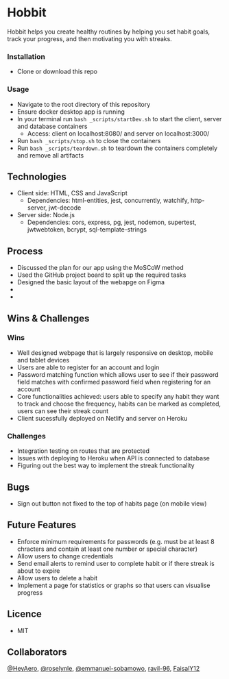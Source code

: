 # Hobbit

Hobbit helps you create healthy routines by helping you set habit goals, track your progress, and then motivating you with streaks.

### Installation

-   Clone or download this repo

### Usage

-   Navigate to the root directory of this repository
-   Ensure docker desktop app is running
-   In your terminal run `bash _scripts/startDev.sh` to start the client, server and database containers
    -   Access: client on localhost:8080/ and server on localhost:3000/     
-   Run `bash _scripts/stop.sh` to close the containers
-   Run `bash _scripts/teardown.sh` to teardown the containers completely and remove all artifacts

## Technologies

-   Client side: HTML, CSS and JavaScript
    -   Dependencies: html-entities, jest, concurrently, watchify, http-server, jwt-decode
-   Server side: Node.js
    -   Dependencies: cors, express, pg, jest, nodemon, supertest, jwtwebtoken, bcrypt, sql-template-strings

## Process

-   Discussed the plan for our app using the MoSCoW method
-   Used the GitHub project board to split up the required tasks
-   Designed the basic layout of the webapge on Figma
-   
-

## Wins & Challenges

### Wins

-   Well designed webpage that is largely responsive on desktop, mobile and tablet devices
-   Users are able to register for an account and login
-   Password matching function which allows user to see if their password field matches with confirmed password field when registering for an account
-   Core functionalities achieved: users able to specify any habit they want to track and choose the frequency, habits can be marked as completed, users can see their streak count
-   Client sucessfully deployed on Netlify and server on Heroku

### Challenges

-   Integration testing on routes that are protected
-   Issues with deploying to Heroku when API is connected to database
-   Figuring out the best way to implement the streak functionality

## Bugs

-   Sign out button not fixed to the top of habits page (on mobile view)

## Future Features

-   Enforce minimum requirements for passwords (e.g. must be at least 8 chracters and contain at least one number or special character)
-   Allow users to change credentials
-   Send email alerts to remind user to complete habit or if there streak is about to expire
-   Allow users to delete a habit
-   Implement a page for statistics or graphs so that users can visualise progress

## Licence

-   MIT

## Collaborators
[@HeyAero](https://github.com/HeyAero), [@roselynle](https://github.com/roselynle), [@emmanuel-sobamowo](https://github.com/emmanuel-sobamowo), [ravil-96](https://github.com/ravil-96), [FaisalY12](https://github.com/FaisalY12)
